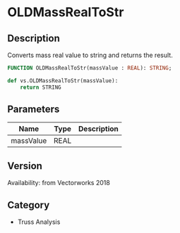 # OLDMassRealToStr

## Description
Converts mass real value to string and returns the result.

```pascal
FUNCTION OLDMassRealToStr(massValue : REAL): STRING;
```

```python
def vs.OLDMassRealToStr(massValue):
    return STRING
```

## Parameters
|Name|Type|Description|
|---|---|---|
|massValue|REAL|   |

## Version
Availability: from Vectorworks 2018

## Category
* Truss Analysis

